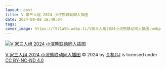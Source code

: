 ```yaml
---
layout: post
title: V 家三人组 2024 小浣熊联动同人插图
date: 2024-09-08 18:49:04
tags:
cover_image: https://f971a9b.webp.li/V家三人组2024小浣熊联动同人插图.webp
---
```


[![V 家三人组 2024 小浣熊联动同人插图](https://f971a9b.webp.li/V家三人组2024小浣熊联动同人插图.webp)](https://pic.guanjigj.green/V家三人组2024小浣熊联动同人插图.webp)

[V 家三人组 2024 小浣熊联动同人插图](https://guanjigj.green/V家三人组2024小浣熊联动同人插图) © 2024 by [关机GJ](https://guanjigj.green) is licensed under [CC BY-NC-ND 4.0](https://creativecommons.org/licenses/by-nc-nd/4.0/?ref=chooser-v1)